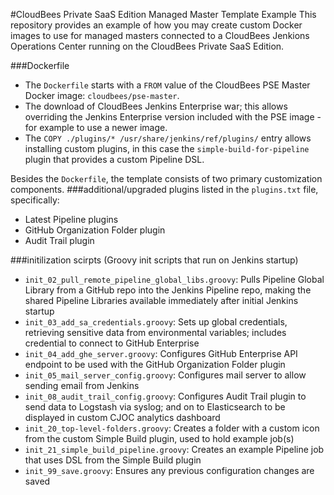 #CloudBees Private SaaS Edition Managed Master Template Example
This repository provides an example of how you may create custom Docker images to use for managed masters connected to a CloudBees Jenkions Operations Center running on the CloudBees Private SaaS Edition.

###Dockerfile
- The `Dockerfile` starts with a `FROM` value of the CloudBees PSE Master Docker image: `cloudbees/pse-master`. 
- The download of CloudBees Jenkins Enterprise war; this allows overriding the Jenkins Enterprise version included with the PSE image - for example to use a newer image.
- The `COPY ./plugins/* /usr/share/jenkins/ref/plugins/` entry allows installing custom plugins, in this case the `simple-build-for-pipeline` plugin that provides a custom Pipeline DSL.

Besides the `Dockerfile`, the template consists of two primary customization components.
###additional/upgraded plugins listed in the `plugins.txt` file, specifically:
- Latest Pipeline plugins
- GitHub Organization Folder plugin
- Audit Trail plugin

###initilization scirpts (Groovy init scripts that run on Jenkins startup)
- `init_02_pull_remote_pipeline_global_libs.groovy`: Pulls Pipeline Global Library from a GitHub repo into the Jenkins Pipeline repo, making the shared Pipeline Libraries available immediately after initial Jenkins startup
- `init_03_add_sa_credentials.groovy`: Sets up global credentials, retrieving sensitive data from environmental variables; includes credential to connect to GitHub Enterprise
- `init_04_add_ghe_server.groovy`: Configures GitHub Enterprise API endpoint to be used with the GitHub Organization Folder plugin
- `init_05_mail_server_config.groovy`: Configures mail server to allow sending email from Jenkins
- `init_08_audit_trail_config.groovy`: Configures Audit Trail plugin to send data to Logstash via syslog; and on to Elasticsearch to be displayed in custom CJOC analytics dashboard
- `init_20_top-level-folders.groovy`: Creates a folder with a custom icon from the custom Simple Build plugin, used to hold example job(s)
- `init_21_simple_build_pipeline.groovy`: Creates an example Pipeline job that uses DSL from the Simple Build plugin
- `init_99_save.groovy`: Ensures any previous configuration changes are saved  
